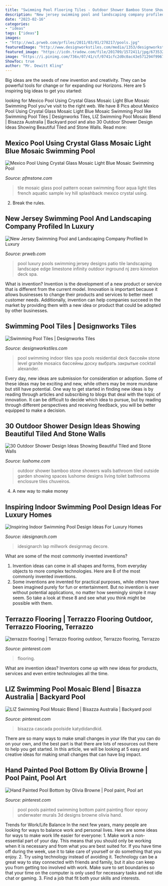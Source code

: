 ```yaml
---
title: "Swimming Pool Flooring Tiles - Outdoor Shower Bamboo Stone Showers Walls Bathroom Tiled Outside Garden Showing Spaces Lushome Designs Living Toilet Bathrooms Enclosure Tiles Chuveiros"
description: "New jersey swimming pool and landscaping company profiled in luxury"
date: "2023-02-16"
categories:
- "ideas"
tags: ["ideas"]
images:
- "http://ww1.prweb.com/prfiles/2011/03/01/278217/pools.jpg"
featuredImage: "http://www.designworkstiles.com/media/1353/designworkstiles_poolspa_cocktail-alexander.jpg"
featured_image: "https://icdn.tradew.com/file/201709/1572411/jpg/6735324.jpg?x-oss-process=image/quality,Q_90"
image: "https://i.pinimg.com/736x/07/41/cf/0741cfc2d0c0ac43e571294f99676414--beautiful-pools-pool-ideas.jpg"
ShowToc: true
author: "Mr. Dewitt Kling"
---
```



Big ideas are the seeds of new invention and creativity. They can be powerful tools for change or for expanding our Horizons. Here are 5 inspiring big ideas to get you started: 

	

		
looking for Mexico Pool Using Crystal Glass Mosaic Light Blue Mosaic Swimming Pool you've visit to the right web. We have 8 Pics about Mexico Pool Using Crystal Glass Mosaic Light Blue Mosaic Swimming Pool like Swimming Pool Tiles | Designworks Tiles, LIZ Swimming Pool Mosaic Blend | Bisazza Australia | Backyard pool and also 30 Outdoor Shower Design Ideas Showing Beautiful Tiled and Stone Walls. Read more:
		
    
## Mexico Pool Using Crystal Glass Mosaic Light Blue Mosaic Swimming Pool

<img loading=lazy src="https://icdn.tradew.com/file/201709/1572411/jpg/6735324.jpg?x-oss-process=image/quality,Q_90" onerror="this.onerror=null;this.src='https://tse3.mm.bing.net/th?id=OIP.xLmnwd1qIZKT-vTBXtSbbgHaHa&amp;pid=15.1';" alt="Mexico Pool Using Crystal Glass Mosaic Light Blue Mosaic Swimming Pool">

_Source: pfmstone.com_

>tile mosaic glass pool pattern ocean swimming floor aqua light tiles french aquatic sample ivy hill splashback mexico crystal using. 

	

2. Break the rules.

    
## New Jersey Swimming Pool And Landscaping Company Profiled In Luxury

<img loading=lazy src="http://ww1.prweb.com/prfiles/2011/03/01/278217/pools.jpg" onerror="this.onerror=null;this.src='https://tse1.mm.bing.net/th?id=OIP.xaAeFUisEv8Yiba6T4gXuQHaE9&amp;pid=15.1';" alt="New Jersey Swimming Pool and Landscaping Company Profiled In Luxury">

_Source: prweb.com_

>pool luxury pools swimming jersey designs patio tile landscaping landscape edge limestone infinity outdoor inground nj zero kinnelon deck spa. 

	

What is invention?
Invention is the development of a new product or service that is different from the current model. Innovation is important because it allows businesses to change their products and services to better meet customer needs. Additionally, invention can help companies succeed in the market by providing them with a new idea or product that could be adopted by other businesses.

    
## Swimming Pool Tiles | Designworks Tiles

<img loading=lazy src="http://www.designworkstiles.com/media/1353/designworkstiles_poolspa_cocktail-alexander.jpg" onerror="this.onerror=null;this.src='https://tse1.mm.bing.net/th?id=OIP.D4tqah2LltEwa8WQs2c7qgHaFj&amp;pid=15.1';" alt="Swimming Pool Tiles | Designworks Tiles">

_Source: designworkstiles.com_

>pool swimming indoor tiles spa pools residential deck бассейн stone level granite mosaics бассейны доску выбрать закрытые cocktail alexander. 

	

Every day, new ideas are submission for consideration or adoption. Some of these ideas may be exciting and new, while others may be more mundane but still have potential. One way to get started in finding new ideas is by reading through articles and subscribing to blogs that deal with the topic of innovation. It can be difficult to decide which idea to pursue, but by reading through different perspectives and receiving feedback, you will be better equipped to make a decision.

    
## 30 Outdoor Shower Design Ideas Showing Beautiful Tiled And Stone Walls

<img loading=lazy src="http://www.lushome.com/wp-content/uploads/2015/04/outdoor-shower-design-ideas-20.jpg" onerror="this.onerror=null;this.src='https://tse2.mm.bing.net/th?id=OIP.H7AcItTuzemU83A3Q4vzyQAAAA&amp;pid=15.1';" alt="30 Outdoor Shower Design Ideas Showing Beautiful Tiled and Stone Walls">

_Source: lushome.com_

>outdoor shower bamboo stone showers walls bathroom tiled outside garden showing spaces lushome designs living toilet bathrooms enclosure tiles chuveiros. 

	

4. A new way to make money 

    
## Inspiring Indoor Swimming Pool Design Ideas For Luxury Homes

<img loading=lazy src="https://www.idesignarch.com/wp-content/uploads/Luxury-Indoor-Pool-Ideas_5.jpg" onerror="this.onerror=null;this.src='https://tse3.mm.bing.net/th?id=OIP.3565mbiveDbiSHJy40-rrgHaHY&amp;pid=15.1';" alt="Inspiring Indoor Swimming Pool Design Ideas For Luxury Homes">

_Source: idesignarch.com_

>idesignarch lap millwork designmag decore. 

	

What are some of the most commonly invented inventions?
1. Invention ideas can come in all shapes and forms, from everyday objects to more complex technologies. Here are 8 of the most commonly invented inventions.
2. Some inventions are invented for practical purposes, while others have been imagined purely for fun or entertainment. But no invention is ever without potential applications, no matter how seemingly simple it may seem. So take a look at these 8 and see what you think might be possible with them.

    
## Terrazzo Flooring | Terrazzo Flooring Outdoor, Terrazzo Flooring, Terrazzo

<img loading=lazy src="https://i.pinimg.com/736x/62/f1/0d/62f10def2fec7e242a750daf6d90f388.jpg" onerror="this.onerror=null;this.src='https://tse4.mm.bing.net/th?id=OIP.u3ttXf5weWOwTDZlsOBH7AHaKA&amp;pid=15.1';" alt="terrazzo flooring | Terrazzo flooring outdoor, Terrazzo flooring, Terrazzo">

_Source: pinterest.com_

>flooring. 

	

What are invention ideas?
Inventors come up with new ideas for products, services and even entire technologies all the time.

    
## LIZ Swimming Pool Mosaic Blend | Bisazza Australia | Backyard Pool

<img loading=lazy src="https://i.pinimg.com/736x/bc/72/3a/bc723a1c80cb9994a3237a3c785fe7ca.jpg" onerror="this.onerror=null;this.src='https://tse1.mm.bing.net/th?id=OIP.HFunkca99N0yiilxUu0SqgHaK6&amp;pid=15.1';" alt="LIZ Swimming Pool Mosaic Blend | Bisazza Australia | Backyard pool">

_Source: pinterest.com_

>bisazza cascada poolside katydidandkid. 

	

There are so many ways to make small changes in your life that you can do on your own, and the best part is that there are lots of resources out there to help you get started. In this article, we will be looking at 5 easy and creative ideas for making small changes that can have big impact.

    
## Hand Painted Pool Bottom By Olivia Browne | Pool Paint, Pool Art

<img loading=lazy src="https://i.pinimg.com/736x/07/41/cf/0741cfc2d0c0ac43e571294f99676414--beautiful-pools-pool-ideas.jpg" onerror="this.onerror=null;this.src='https://tse2.mm.bing.net/th?id=OIP.hnKNPLndhFt8pt5TUZeNQgEsDh&amp;pid=15.1';" alt="Hand Painted Pool Bottom by Olivia Browne | Pool paint, Pool art">

_Source: pinterest.com_

>pool pools painted swimming bottom paint painting floor epoxy underwater murals 3d designs browne olivia hand. 

	

Trends for Work/Life Balance
In the next few years, many people are looking for ways to balance work and personal lives. Here are some ideas for ways to make work life easier for everyone: 1. Make work a non-essential part of your day. This means that you should only be working when it is necessary and from what you are best suited for. If you have time off during the week, use it to take care of yourself or do something that you enjoy. 2. Try using technology instead of avoiding it. Technology can be a great way to stay connected with friends and family, but it also can keep you from getting too involved with work. Make sure to set boundaries so that your time on the computer is only used for necessary tasks and not idle chat or gaming. 3. Find a job that fit both your skills and interests.

